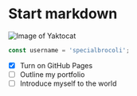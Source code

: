 # Start markdown
![Image of Yaktocat](https://octodex.github.com/images/yaktocat.png)
```javascript
const username = 'specialbrocoli';
```
- [X] Turn on GitHub Pages
- [ ] Outline my portfolio
- [ ] Introduce myself to the world
